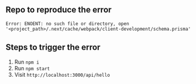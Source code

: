 ## Repo to reproduce the error

`Error: ENOENT: no such file or directory, open '<project_path>/.next/cache/webpack/client-development/schema.prisma'`

## Steps to trigger the error

1. Run `npm i`
2. Run `npm start`
3. Visit `http://localhost:3000/api/hello`
